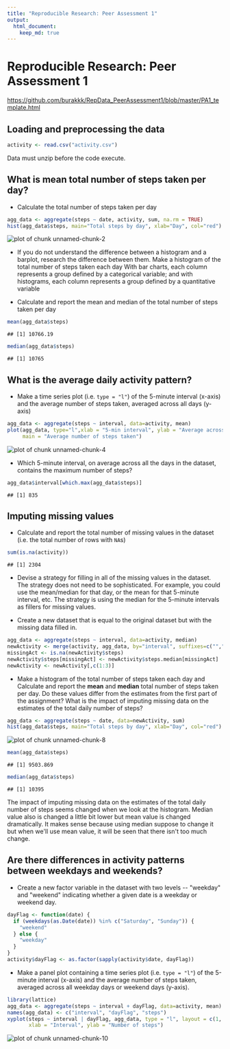 ```yaml
---
title: "Reproducible Research: Peer Assessment 1"
output: 
  html_document:
    keep_md: true
---
```


Reproducible Research: Peer Assessment 1
========================================
https://github.com/burakkk/RepData_PeerAssessment1/blob/master/PA1_template.html

## Loading and preprocessing the data

```r
activity <- read.csv("activity.csv")
```
Data must unzip before the code execute.

## What is mean total number of steps taken per day?
- Calculate the total number of steps taken per day

```r
agg_data <- aggregate(steps ~ date, activity, sum, na.rm = TRUE)
hist(agg_data$steps, main="Total steps by day", xlab="Day", col="red")
```

![plot of chunk unnamed-chunk-2](figure/unnamed-chunk-2-1.png) 

- If you do not understand the difference between a histogram and a barplot, research the difference between them. Make a histogram of the total number of steps taken each day
With bar charts, each column represents a group defined by a categorical variable; and with histograms, each column represents a group defined by a quantitative variable

- Calculate and report the mean and median of the total number of steps taken per day

```r
mean(agg_data$steps)
```

```
## [1] 10766.19
```

```r
median(agg_data$steps)
```

```
## [1] 10765
```

## What is the average daily activity pattern?
- Make a time series plot (i.e. `type = "l"`) of the 5-minute
   interval (x-axis) and the average number of steps taken, averaged
   across all days (y-axis)

```r
agg_data <- aggregate(steps ~ interval, data=activity, mean)
plot(agg_data, type="l",xlab = "5-min interval", ylab = "Average across all days (Steps)", 
     main = "Average number of steps taken")
```

![plot of chunk unnamed-chunk-4](figure/unnamed-chunk-4-1.png) 

- Which 5-minute interval, on average across all the days in the dataset, contains the maximum number of steps?

```r
agg_data$interval[which.max(agg_data$steps)]
```

```
## [1] 835
```

## Imputing missing values
- Calculate and report the total number of missing values in the
   dataset (i.e. the total number of rows with `NA`s)

```r
sum(is.na(activity))
```

```
## [1] 2304
```
- Devise a strategy for filling in all of the missing values in the
   dataset. The strategy does not need to be sophisticated. For
   example, you could use the mean/median for that day, or the mean
   for that 5-minute interval, etc.
The strategy is using the median for the 5-minute intervals as fillers for missing values.


- Create a new dataset that is equal to the original dataset but with
   the missing data filled in.

```r
agg_data <- aggregate(steps ~ interval, data=activity, median)
newActivity <- merge(activity, agg_data, by="interval", suffixes=c("",".median"))
missingAct <- is.na(newActivity$steps)
newActivity$steps[missingAct] <- newActivity$steps.median[missingAct]
newActivity <- newActivity[,c(1:3)]
```
- Make a histogram of the total number of steps taken each day and
   Calculate and report the **mean** and **median** total number of
   steps taken per day. Do these values differ from the estimates from
   the first part of the assignment? What is the impact of imputing
   missing data on the estimates of the total daily number of steps?

```r
agg_data <- aggregate(steps ~ date, data=newActivity, sum)
hist(agg_data$steps, main="Total steps by day", xlab="Day", col="red")
```

![plot of chunk unnamed-chunk-8](figure/unnamed-chunk-8-1.png) 

```r
mean(agg_data$steps)
```

```
## [1] 9503.869
```

```r
median(agg_data$steps)
```

```
## [1] 10395
```
The impact of imputing missing data on the estimates of the total daily number of steps seems changed  when we look at the histogram. Median value also is changed a little bit lower but mean value is changed dramatically. It makes sense because using median suppose to change it but when we'll use mean value, it will be seen that there isn't too much change. 

## Are there differences in activity patterns between weekdays and weekends?
- Create a new factor variable in the dataset with two levels --
   "weekday" and "weekend" indicating whether a given date is a
   weekday or weekend day.


```r
dayFlag <- function(date) {
  if (weekdays(as.Date(date)) %in% c("Saturday", "Sunday")) {
    "weekend"
  } else {
    "weekday"
  }
}
activity$dayFlag <- as.factor(sapply(activity$date, dayFlag))
```

- Make a panel plot containing a time series plot (i.e. `type = "l"`)
   of the 5-minute interval (x-axis) and the average number of steps
   taken, averaged across all weekday days or weekend days
   (y-axis).

```r
library(lattice)
agg_data <- aggregate(steps ~ interval + dayFlag, data=activity, mean)
names(agg_data) <- c("interval", "dayFlag", "steps")
xyplot(steps ~ interval | dayFlag, agg_data, type = "l", layout = c(1, 2), 
       xlab = "Interval", ylab = "Number of steps")
```

![plot of chunk unnamed-chunk-10](figure/unnamed-chunk-10-1.png) 
